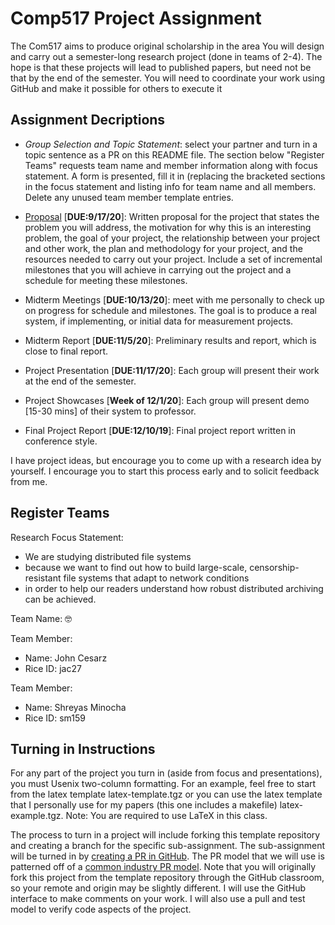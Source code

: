 # Comp517 Project Assignment

The Com517 aims to produce original scholarship in the area
You will design and carry out a semester-long research
project (done in teams of 2-4). The hope is that these
projects will lead to published papers, but need not be that
by the end of the semester. You will need to coordinate your
work using GitHub and make it possible for others to execute
it

## Assignment Decriptions

-   *Group Selection and Topic Statement*: select your
    partner and turn in a topic sentence as a PR on this
    README file. The section below "Register Teams" requests
    team name and member information along with focus
    statement. A form is presented, fill it in (replacing
    the bracketed sections in the focus statement and
    listing info for team name and all members. Delete any
    unused team member template entries.

-   [Proposal](proposal/README.md) [**DUE:9/17/20**]:
    Written proposal for the project that states the problem
    you will address, the motivation for why this is an
    interesting problem, the goal of your project, the
    relationship between your project and other work, the
    plan and methodology for your project, and the resources
    needed to carry out your project. Include a set of
    incremental milestones that you will achieve in carrying
    out the project and a schedule for meeting these
    milestones.

-   Midterm Meetings [**DUE:10/13/20**]: meet with me
    personally to check up on progress for schedule and
    milestones. The goal is to produce a real system, if
    implementing, or initial data for measurement projects.

-   Midterm Report [**DUE:11/5/20**]: Preliminary results
    and report, which is close to final report.

-   Project Presentation [**DUE:11/17/20**]: Each group will
    present their work at the end of the semester.

-   Project Showcases [**Week of 12/1/20**]: Each group will
    present demo [15-30 mins] of their system to professor.

-   Final Project Report [**DUE:12/10/19**]: Final project
    report written in conference style.

I have project ideas, but encourage you to come up with a
research idea by yourself. I encourage you to start this
process early and to solicit feedback from me.

## Register Teams

<!-- TODO: update: -->
Research Focus Statement: 

  - We are studying distributed file systems
  - because we want to find out how to build large-scale, censorship-resistant file systems that adapt to network conditions
  - in order to help our readers understand how robust distributed archiving can be achieved.

Team Name: 🤓

Team Member: 
  - Name: John Cesarz
  - Rice ID: jac27

Team Member: 
  - Name: Shreyas Minocha
  - Rice ID: sm159

## Turning in Instructions

For any part of the project you turn in (aside from focus
and presentations), you must Usenix two-column formatting.
For an example, feel free to start from the latex template
latex-template.tgz or you can use the latex template that I
personally use for my papers (this one includes a makefile)
latex-example.tgz.  Note: You are required to use LaTeX in
this class.

The process to turn in a project will include forking this
template repository and creating a branch for the specific
sub-assignment. The sub-assignment will be turned in by
[creating a PR in
GitHub](https://help.github.com/en/articles/creating-a-pull-request).
The PR model that we will use is patterned off of a [common
industry PR
model](https://gist.github.com/Chaser324/ce0505fbed06b947d962).
Note that you will originally fork this project from the
template repository through the GitHub classroom, so your
remote and origin may be slightly different. I will use the
GitHub interface to make comments on your work. I will also
use a pull and test model to verify code aspects of the
project.
